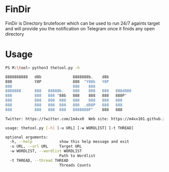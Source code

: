 # FinDir

FinDir is Directory brutefocer which can be used to run 24/7 againts target and will provide you the notification on Telegram once it finids any open directory 

# Usage

```sh
PS M:\tool> python3 thetool.py -h

8888888888   d8b              8888888b.    d8b
888          Y8P              888  "Y88b   Y8P
888                           888    888
8888888      888   88888b.    888    888   888   888d888 
888          888   888 "88b   888    888   888   888P"   
888          888   888  888   888    888   888   888     
888          888   888  888   888  .d88P   888   888     
888          888   888  888   8888888P"    888   888     

Twitter: https://twitter.com/1m4xx0  Web site: https://m4xx101.github.io/official-blog-website

usage: thetool.py [-h] [-u URL] [-w WORDLIST] [-t THREAD]

optional arguments:
  -h, --help            show this help message and exit
  -u URL, --url URL     Target URL
  -w WORDLIST, --wordlist WORDLIST
                        Path to Wordlist
  -t THREAD, --thread THREAD
                        Threads Counts
```
